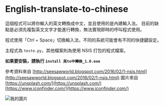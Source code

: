 # English-translate-to-chinese

這個程式可以將你輸入的英文轉換成中文，並且使用的是內建輸入法。
目前的缺點是必須先複製英文文字才能進行轉換，無法實現即時的呼叫程式使用。
  
程式使用「Ctrl + Space」切換輸入法，不同的系統可能會有不同的快捷鍵設定。
  
主程式為 `teste.py`，其他檔案則為使用 NSIS 打包的程式檔案。
   
**如果要安裝，請執行 `install 英to中轉換_1.0.exe`**


參考資料來自 [http://seesawworld.blogspot.com/2016/02/1-nsis.html](http://seesawworld.blogspot.com/2016/02/1-nsis.html)
圖片來自 [https://unsplash.com/](https://unsplash.com/) [https://www.iconfinder.com/](https://www.iconfinder.com/)


![我的圖片](resource/github.ico)

